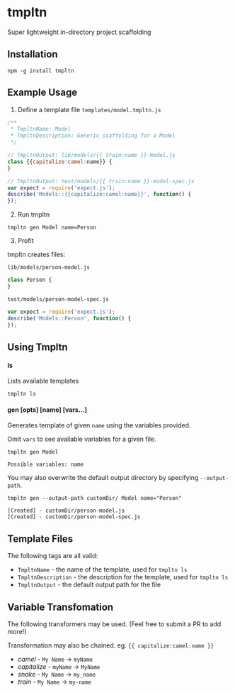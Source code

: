 # tmpltn

Super lightweight in-directory project scaffolding

## Installation

```
npm -g install tmpltn
```

## Example Usage

1) Define a template file
`templates/model.tmpltn.js`
```js
/**
 * TmpltnName: Model
 * TmpltnDescription: Generic scaffolding for a Model
 */

// TmpltnOutput: lib/models/{{ train:name }}-model.js
class {{capitalize:camel:name}} {
}

// TmpltnOutput: test/models/{{ train:name }}-model-spec.js
var expect = require('expect.js');
describe('Models::{{capitalize:camel:name}}', function() {
});
````

2) Run tmpltn
```
tmpltn gen Model name=Person
```

3) Profit

tmpltn creates files:

`lib/models/person-model.js`
```js
class Person {
}
```

`test/models/person-model-spec.js`
```js
var expect = require('expect.js');
describe('Models::Person', function() {
});
```
## Using Tmpltn

#### ls

Lists available templates

```
tmpltn ls
```

#### gen [opts] [name] [vars...]

Generates template of given `name` using the variables provided.

Omit `vars` to see available variables for a given file.

```
tmpltn gen Model
```
```
Possible variables: name
```

You may also overwrite the default output directory by specifying `--output-path`.

```
tmpltn gen --output-path customDir/ Model name="Person"
```

```
[Created] - customDir/person-model.js
[Created] - customDir/person-model-spec.js
```

## Template Files

The following tags are all valid:

- `TmpltnName` - the name of the template, used for `tmpltn ls`
- `TmpltnDescription` - the description for the template, used for `tmpltn ls`
- `TmpltnOutput` - the default output path for the file

## Variable Transfomation

The following transformers may be used. (Feel free to submit a PR to add more!)

Transformation may also be chained. eg. `{{ capitalize:camel:name }}`

- *camel* - `My Name` -> `myName`
- *capitalize* - `myName` -> `MyName`
- *snake* - `My Name` -> `my_name`
- *train* - `My Name` -> `my-name`
